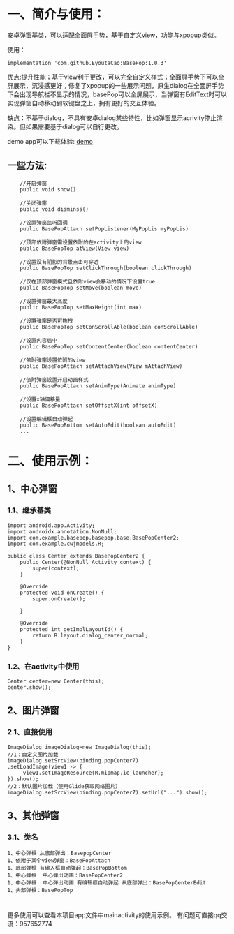 # 一、简介与使用：
安卓弹窗基类，可以适配全面屏手势，基于自定义view，功能与xpopup类似。

使用：
```
implementation 'com.github.EyoutaCao:BasePop:1.0.3'
```

优点:提升性能；基于view利于更改，可以完全自定义样式；全面屏手势下可以全屏展示，沉浸感更好；修复了xpopup的一些展示问题，原生dialog在全面屏手势下会出现导航栏不显示的情况，basePop可以全屏展示，当弹窗有EditText时可以实现弹窗自动移动到软键盘之上，拥有更好的交互体验。

缺点：不基于dialog，不具有安卓dialog某些特性，比如弹窗显示acrivity停止渲染。但如果需要基于dialog可以自行更改。

demo app可以下载体验: [demo](https://www.pgyer.com/Mgqc)


## 一些方法:
```
    //开启弹窗
    public void show()
    
    //关闭弹窗
    public void disminss()
    
    //设置弹窗监听回调
    public BasePopAttach setPopListener(MyPopLis myPopLis)
    
    //顶部依附弹窗需设置依附的在activity上的view
    public BasePopTop atView(View view)
    
    //设置没有阴影的背景点击可穿透
    public BasePopTop setClickThrough(boolean clickThrough)

    //仅在顶部弹窗模式且依附view会移动的情况下设置true
    public BasePopTop setMove(boolean move)
    
    //设置弹窗最大高度
    public BasePopTop setMaxHeight(int max)
    
    //设置弹窗是否可拖拽
    public BasePopTop setConScrollAble(boolean conScrollAble)
    
    //设置内容居中
    public BasePopTop setContentCenter(boolean contentCenter) 
    
    //依附弹窗设置依附的view
    public BasePopAttach setAttachView(View mAttachView) 
    
    //依附弹窗设置开启动画样式
    public BasePopAttach setAnimType(Animate animType)

    //设置x轴偏移量
    public BasePopAttach setOffsetX(int offsetX)
    
    //设置编辑框自动弹起
    public BasePopBottom setAutoEdit(boolean autoEdit)
    ...
```

# 二、使用示例：
## 1、中心弹窗
### 1.1、继承基类
```
import android.app.Activity;
import androidx.annotation.NonNull;
import com.example.basepop.basepop.base.BasePopCenter2;
import com.example.cwjmodels.R;

public class Center extends BasePopCenter2 {
    public Center(@NonNull Activity context) {
        super(context);
    }

    @Override
    protected void onCreate() {
        super.onCreate();

    }

    @Override
    protected int getImplLayoutId() {
        return R.layout.dialog_center_normal;
    }
}
```
### 1.2、在activity中使用
```
Center center=new Center(this);
center.show();
```
## 2、图片弹窗
### 2.1、直接使用
```
ImageDialog imageDialog=new ImageDialog(this);
//1：自定义图片加载
imageDialog.setSrcView(binding.popCenter7)
.setLoadImage(view1 -> {
     view1.setImageResource(R.mipmap.ic_launcher);
}).show();
//2：默认图片加载（使用Glide获取网络图片）
imageDialog.setSrcView(binding.popCenter7).setUrl("...").show();
```
## 3、其他弹窗
### 3.1、类名
```
1、中心弹框 从底部弹出：BasepopCenter
1、依附于某个view弹窗：BasePopAttach
1、底部弹框 有输入框自动弹起：BasePopBottom
1、中心弹框  中心弹出动画：BasePopCenter2
1、中心弹框  中心弹出动画 有编辑框自动弹起 从底部弹出：BasePopCenterEdit
1、头部弹框：BasePopTop
```
#
更多使用可以查看本项目app文件中mainactivity的使用示例。
有问题可直接qq交流：957652774
